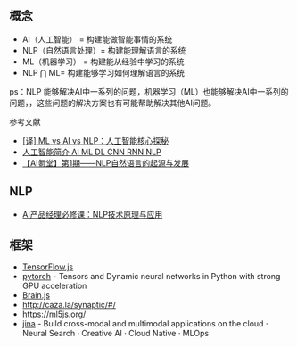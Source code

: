 
## 概念

- AI（人工智能） = 构建能做智能事情的系统
- NLP（自然语言处理）= 构建能理解语言的系统
- ML（机器学习） = 构建能从经验中学习的系统
- NLP ⋂ ML= 构建能够学习如何理解语言的系统

ps：NLP 能够解决AI中一系列的问题，机器学习（ML）也能够解决AI中一系列的问题，，这些问题的解决方案也有可能帮助解决其他AI问题。

参考文献

- [[译] ML vs AI vs NLP：人工智能核心探秘](https://toutiao.io/posts/d3hxnt/preview)
- [人工智能简介 AI ML DL CNN RNN NLP](https://zhuanlan.zhihu.com/p/86131552)
- [【AI氪堂】第1期——NLP自然语言的起源与发展](https://cn.linkedin.com/pulse/ai%E6%B0%AA%E5%A0%82%E7%AC%AC1%E6%9C%9Fnlp%E8%87%AA%E7%84%B6%E8%AF%AD%E8%A8%80%E7%9A%84%E8%B5%B7%E6%BA%90%E4%B8%8E%E5%8F%91%E5%B1%95-%E4%B8%8A%E6%B5%B7%E5%AE%9C%E6%B0%AA%E6%95%B0%E6%8D%AE%E7%A7%91%E6%8A%80%E6%9C%89%E9%99%90%E5%85%AC%E5%8F%B8)

## NLP

- [AI产品经理必修课：NLP技术原理与应用](https://www.woshipm.com/pmd/2937210.html)

## 框架

- [TensorFlow.js](https://www.tensorflow.org/js)
- [pytorch](https://github.com/pytorch/pytorch) - Tensors and Dynamic neural networks in Python with strong GPU acceleration
- [Brain.js](https://brain.js.org/#/)
- http://caza.la/synaptic/#/
- https://ml5js.org/
- [jina](https://github.com/jina-ai/jina) - Build cross-modal and multimodal applications on the cloud · Neural Search · Creative AI · Cloud Native · MLOps
